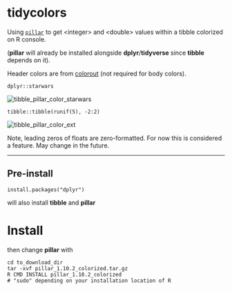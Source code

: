 # tidycolors
Using [`pillar`](https://pillar.r-lib.org) to get \<integer> and \<double> values within a tibble colorized on R console.

(**pillar** will already be installed alongside **dplyr**/**tidyverse** since **tibble** depends on it).

Header colors are from [colorout](https://github.com/jalvesaq/colorout) (not required for body colors).

`dplyr::starwars`

![tibble_pillar_color_starwars](https://github.com/user-attachments/assets/311b03f0-76f4-4f05-9516-ef5433b8cefc)

`tibble::tibble(runif(5), -2:2)`

![tibble_pillar_color_ext](https://github.com/user-attachments/assets/6514f452-98c4-465c-a574-6d039f00dfb0)

Note, leading zeros of floats are zero-formatted. For now this is considered a feature. May change in the future.

<hr>

## Pre-install
```
install.packages("dplyr")
```
will also install **tibble** and **pillar**

# Install
then change **pillar** with

```
cd to_download_dir
tar -xvf pillar_1.10.2_colorized.tar.gz
R CMD INSTALL pillar_1.10.2_colorized
# "sudo" depending on your installation location of R
```
